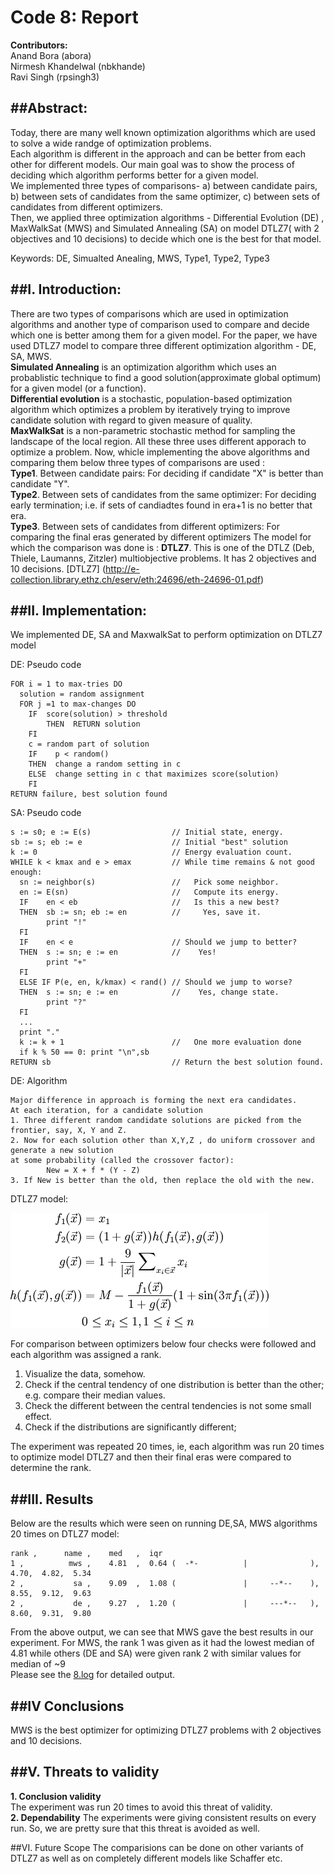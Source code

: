 # Code 8: Report

**Contributors:**  
  Anand Bora (abora)  
  Nirmesh Khandelwal (nbkhande)  
  Ravi Singh (rpsingh3)  

##Abstract:
------------------
Today, there are many well known optimization algorithms which are used to solve a wide randge of optimization problems.  
Each algorithm is different in the approach and can be better from each other for different models. Our main goal was to show the process of deciding which algorithm performs better for a given model.  
We implemented three types of comparisons- a) between candidate pairs, b) between sets of candidates from the same optimizer,  c) between sets of candidates from different optimizers.   
Then, we applied three optimization algorithms - Differential Evolution (DE) , MaxWalkSat (MWS) and Simulated Annealing (SA) on model DTLZ7( with 2 objectives and 10 decisions) to decide which one is the best for that model.

Keywords: DE, Simualted Anealing, MWS, Type1, Type2, Type3

##I. Introduction:
-------------------
There are two types of comparisons which are used in optimization algorithms and another type of comparison used to compare and decide which one is better among them for a given model.
For the paper, we have used DTLZ7 model to compare three different optimization algorithm - DE, SA, MWS.  
**Simulated Annealing** is an optimization algorithm which uses an probablistic technique to find a good solution(approximate global optimum) for a given model (or a function).  
**Differential evolution** is a stochastic, population-based optimization algorithm which optimizes a problem by iteratively trying to improve candidate solution with regard to given measure of quality.  
**MaxWalkSat** is a non-parametric stochastic method for sampling the landscape of the local region.
All these three uses different apporach to optimize a problem. Now, whicle implementing the above algorithms and comparing them below three types of comparisons are used :  
**Type1**. Between candidate pairs: For deciding if candidate "X" is better than candidate "Y".  
**Type2**. Between sets of candidates from the same optimizer: For deciding early termination; i.e. if sets of candiadtes found in era+1 is no better that era.  
**Type3**. Between sets of candidates from different optimizers: For comparing the final eras generated by different optimizers
The model for which the comparison was done is :
**DTLZ7**. This is one of the DTLZ (Deb, Thiele, Laumanns, Zitzler) multiobjective problems. It has 2 objectives and 10 decisions. [DTLZ7] (http://e-collection.library.ethz.ch/eserv/eth:24696/eth-24696-01.pdf)

##II. Implementation:
--------------------
We implemented DE, SA and MaxwalkSat to perform optimization on DTLZ7 model

DE: Pseudo code
```
FOR i = 1 to max-tries DO
  solution = random assignment
  FOR j =1 to max-changes DO
    IF  score(solution) > threshold
        THEN  RETURN solution
    FI
    c = random part of solution 
    IF    p < random()
    THEN  change a random setting in c
    ELSE  change setting in c that maximizes score(solution) 
    FI
RETURN failure, best solution found
```

SA: Pseudo code
```
s := s0; e := E(s)                  // Initial state, energy.
sb := s; eb := e                    // Initial "best" solution
k := 0                              // Energy evaluation count.
WHILE k < kmax and e > emax         // While time remains & not good enough:
  sn := neighbor(s)                 //   Pick some neighbor.
  en := E(sn)                       //   Compute its energy.
  IF    en < eb                     //   Is this a new best?
  THEN  sb := sn; eb := en          //     Yes, save it.
        print "!"
  FI
  IF    en < e                      // Should we jump to better?
  THEN  s := sn; e := en            //    Yes!
        print "+"                        
  FI
  ELSE IF P(e, en, k/kmax) < rand() // Should we jump to worse?
  THEN  s := sn; e := en            //    Yes, change state.
        print "?"
  FI
  ...
  print "."
  k := k + 1                        //   One more evaluation done    
  if k % 50 == 0: print "\n",sb
RETURN sb                           // Return the best solution found.
```

DE: Algorithm
```
Major difference in approach is forming the next era candidates.
At each iteration, for a candidate solution 
1. Three different random candidate solutions are picked from the frontier, say, X, Y and Z.
2. Now for each solution other than X,Y,Z , do uniform crossover and generate a new solution 
at some probability (called the crossover factor):
        New = X + f * (Y - Z)
3. If New is better than the old, then replace the old with the new.
```

DTLZ7 model:  

![Model](images/dtlz7_model.png)

For comparison between optimizers below four checks were followed and each algorithm was assigned a rank.  
1. Visualize the data, somehow.
2. Check if the central tendency of one distribution is better than the other; e.g. compare their median values.
3. Check the different between the central tendencies is not some small effect.
4. Check if the distributions are significantly different;

The experiment was repeated 20 times, ie, each algorithm was run 20 times to optimize model DTLZ7 and then their final eras were compared to determine the rank.

##III. Results
-----------------------------
Below are the results which were seen on running DE,SA, MWS algorithms 20 times on DTLZ7 model:
```
rank ,      name ,    med   ,  iqr  
1 ,          mws ,    4.81  ,  0.64 (  -*-          |              ), 4.70,  4.82,  5.34  
2 ,           sa ,    9.09  ,  1.08 (               |     --*--    ), 8.55,  9.12,  9.63  
2 ,           de ,    9.27  ,  1.20 (               |     ---*--   ), 8.60,  9.31,  9.80  
```
From the above output, we can see that MWS gave the best results in our experiment.
For MWS, the rank 1 was given as it had the lowest median of 4.81 while others (DE and SA) were given rank 2 with similar values for median of ~9  
Please see the [8.log](https://github.com/boraanand/x9115RAN/blob/master/hw/code/8/8.log) for detailed output.

##IV Conclusions
------------------------------
MWS is the best optimizer for optimizing DTLZ7 problems with 2 objectives and 10 decisions.

##V. Threats to validity
---------------------------------
**1. Conclusion validity**  
The experiment was run 20 times to avoid this threat of validity.  
**2. Dependability**
The experiments were giving consistent results on every run. So, we are pretty sure that this threat is avoided as well.

##VI. Future Scope
The comparisions can be done on other variants of DTLZ7 as well as on completely different models like Schaffer etc.

